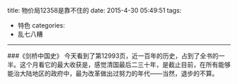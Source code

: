 title: 物价局12358是靠不住的
date: 2015-4-30 05:49:51
tags:
  - 特色
categories:
  - 乱七八糟
---

###《剑桥中国史》
今天看到了第12993页，近一百年的历史，占到了全书的一半。这个月看它的最大收获是，感觉清国最后二三十年，是截止目前，在所有能够能治大陆地区的政府中，最为改革做出过努力的年代——当然，退步的不算。